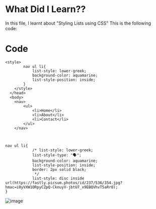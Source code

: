 # What Did I Learn??
In this file, I learnt about "Styling Lists using CSS"
This is the following code:

# Code
	<style>
	        nav ul li{
	            list-style: lower-greek;
	            background-color: aquamarine;
	            list-style-position: inside;
	        }
	    </style>
	  </head>
	  <body>
	    <nav>
	        <ul>
	            <li>Home</li>
	            <li>About</li>
	            <li>Contact</li>
	        </ul>
	    </nav>
	
	
	
	nav ul li{
	            /* list-style: lower-greek;
	            list-style-type: "🗣️";
	            background-color: aquamarine;
	            list-style-position: inside;
	            border: 2px solid black;
	             */
	            list-style: disc inside url(https://fastly.picsum.photos/id/237/536/354.jpg?hmac=i0yVXW1ORpyCZpQ-CknuyV-jbtU7_x9EBQVhvT5aRr0);
	}
![image](https://github.com/user-attachments/assets/8cb625be-2711-4dd3-98f9-f291ce2f906a)
